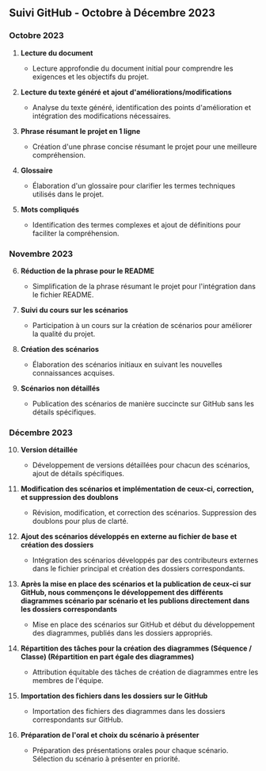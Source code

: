## Suivi GitHub - Octobre à Décembre 2023

### Octobre 2023

1. **Lecture du document**
   - Lecture approfondie du document initial pour comprendre les exigences et les objectifs du projet.

2. **Lecture du texte généré et ajout d'améliorations/modifications**
   - Analyse du texte généré, identification des points d'amélioration et intégration des modifications nécessaires.

3. **Phrase résumant le projet en 1 ligne**
   - Création d'une phrase concise résumant le projet pour une meilleure compréhension.

4. **Glossaire**
   - Élaboration d'un glossaire pour clarifier les termes techniques utilisés dans le projet.

5. **Mots compliqués**
   - Identification des termes complexes et ajout de définitions pour faciliter la compréhension.

### Novembre 2023

6. **Réduction de la phrase pour le README**
   - Simplification de la phrase résumant le projet pour l'intégration dans le fichier README.

7. **Suivi du cours sur les scénarios**
   - Participation à un cours sur la création de scénarios pour améliorer la qualité du projet.

8. **Création des scénarios**
   - Élaboration des scénarios initiaux en suivant les nouvelles connaissances acquises.

9. **Scénarios non détaillés**
   - Publication des scénarios de manière succincte sur GitHub sans les détails spécifiques.

### Décembre 2023

10. **Version détaillée**
    - Développement de versions détaillées pour chacun des scénarios, ajout de détails spécifiques.

11. **Modification des scénarios et implémentation de ceux-ci, correction, et suppression des doublons**
    - Révision, modification, et correction des scénarios. Suppression des doublons pour plus de clarté.

12. **Ajout des scénarios développés en externe au fichier de base et création des dossiers**
    - Intégration des scénarios développés par des contributeurs externes dans le fichier principal et création des dossiers correspondants.

13. **Après la mise en place des scénarios et la publication de ceux-ci sur GitHub, nous commençons le développement des différents diagrammes scénario par scénario et les publions directement dans les dossiers correspondants**
    - Mise en place des scénarios sur GitHub et début du développement des diagrammes, publiés dans les dossiers appropriés.

14. **Répartition des tâches pour la création des diagrammes (Séquence / Classe) (Répartition en part égale des diagrammes)**
    - Attribution équitable des tâches de création de diagrammes entre les membres de l'équipe.

15. **Importation des fichiers dans les dossiers sur le GitHub**
    - Importation des fichiers des diagrammes dans les dossiers correspondants sur GitHub.

16. **Préparation de l'oral et choix du scénario à présenter**
    - Préparation des présentations orales pour chaque scénario. Sélection du scénario à présenter en priorité.
